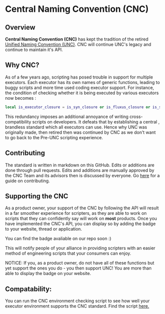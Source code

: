# Central Naming Convention (CNC)

## Overview

**Central Naming Convention (CNC)** has kept the tradition of the retired [Unified Naming Convention (UNC)](https://github.com/UnifiedNamingConvention/). CNC will continue UNC's legacy and continue to maintain it's API.

## Why CNC?

As of a few years ago, scripting has posed trouble in support for multiple executors. Each executor has its own names of generic functions, leading to buggy scripts and more time used coding executor support. For instance, the condition of checking whether it is being executed by various executors now becomes : 

```lua
local is_executor_closure = is_syn_closure or is_fluxus_closure or is_sentinel_closure or is_krnl_closure or is_proto_closure or is_calamari_closure or is_electron_closure or is_elysian_closure
```

This redundancy imposes an additional annoyance of writing cross-compatibility scripts on developers. It defeats that by establishing a central , brandless standard which all executors can use. Hence why UNC was originally made, then retired then was continued by CNC as we don't want to go back to the Pre-UNC scripting experience.

## Contributing
The standard is written in markdown on this GitHub. Edits or additions are done through pull requests. Edits and additions are manually approved by the CNC Team and its advisors then is discussed by everyone. Go [here](CONTRIBUTING.md) for a guide on contributing.

## Supporting the CNC
As a product owner, your support of the CNC by following the API will result in a far smoother experience for scripters, as they are able to work on scripts that they can confidently say will work on **most** products. Once you have implemented the CNC's API, you can display so by adding the badge to your website, thread or application.

You can find the badge avaliable on our repo soon :)

This will notify people of your alliance in providing scripters with an easier method of engineering scripts that your consumers can enjoy.

NOTICE: If you, as a product owner, do not have all of these functions but yet support the ones you do - you then support UNC! You are more than able to display the badge on your website.

## Compatability:
You can run the CNC environment checking script to see how well your executor environment supports the CNC standard. Find the script [here.](CNCTest.lua)

